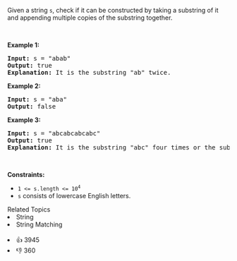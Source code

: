 <p>Given a string <code>s</code>, check if it can be constructed by taking a substring of it and appending multiple copies of the substring together.</p>

<p>&nbsp;</p> 
<p><strong class="example">Example 1:</strong></p>

<pre>
<strong>Input:</strong> s = "abab"
<strong>Output:</strong> true
<strong>Explanation:</strong> It is the substring "ab" twice.
</pre>

<p><strong class="example">Example 2:</strong></p>

<pre>
<strong>Input:</strong> s = "aba"
<strong>Output:</strong> false
</pre>

<p><strong class="example">Example 3:</strong></p>

<pre>
<strong>Input:</strong> s = "abcabcabcabc"
<strong>Output:</strong> true
<strong>Explanation:</strong> It is the substring "abc" four times or the substring "abcabc" twice.
</pre>

<p>&nbsp;</p> 
<p><strong>Constraints:</strong></p>

<ul> 
 <li><code>1 &lt;= s.length &lt;= 10<sup>4</sup></code></li> 
 <li><code>s</code> consists of lowercase English letters.</li> 
</ul>

<div><div>Related Topics</div><div><li>String</li><li>String Matching</li></div></div><br><div><li>👍 3945</li><li>👎 360</li></div>